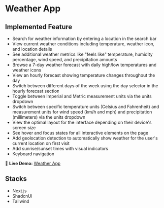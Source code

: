 # Weather App

## Implemented Feature
- Search for weather information by entering a location in the search bar
- View current weather conditions including temperature, weather icon, and location details
- See additional weather metrics like "feels like" temperature, humidity percentage, wind speed, and precipitation amounts
- Browse a 7-day weather forecast with daily high/low temperatures and weather icons
- View an hourly forecast showing temperature changes throughout the day
- Switch between different days of the week using the day selector in the hourly forecast section
- Toggle between Imperial and Metric measurement units via the units dropdown
- Switch between specific temperature units (Celsius and Fahrenheit) and measurement units for wind speed (km/h and mph) and precipitation (millimeters) via the units dropdown
- View the optimal layout for the interface depending on their device's screen size
- See hover and focus states for all interactive elements on the page
- Add geolocation detection to automatically show weather for the user's current location on first visit
- Add sunrise/sunset times with visual indicators
- Keyboard navigation

🔗 **Live Demo:** [Weather App](https://weather-app-khaki-eight-28.vercel.app/)

## Stacks
- Next.js
- ShadcnUI
- Tailwind
